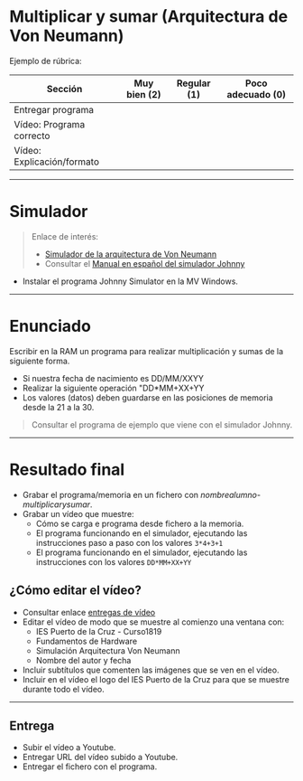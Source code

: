 
# Multiplicar y sumar (Arquitectura de Von Neumann)

Ejemplo de rúbrica:

| Sección               | Muy bien (2) | Regular (1) | Poco adecuado (0) |
| --------------------- | ------------ | ----------- | ----------------- |
| Entregar programa          | | | |
| Vídeo: Programa correcto   | | | |
| Vídeo: Explicación/formato | | | |

---

# Simulador

> Enlace de interés:
> * [Simulador de la arquitectura de Von Neumann](https://youtu.be/SBX9pma_e-g)
> * Consultar el [Manual en español del simulador Johnny](https://github.com/dvarrui/johnny-simulator-es)

* Instalar el programa Johnny Simulator en la MV Windows.

---

# Enunciado

Escribir en la RAM un programa para realizar multiplicación y sumas de la siguiente forma.
* Si nuestra fecha de nacimiento es DD/MM/XXYY
* Realizar la siguiente operación "DD*MM+XX+YY
* Los valores (datos) deben guardarse en las posiciones de memoria desde la 21 a la 30.

> Consultar el programa de ejemplo que viene con el simulador Johnny.

---

# Resultado final

* Grabar el programa/memoria en un fichero con *nombrealumno-multiplicarysumar*.
* Grabar un vídeo que muestre:
    * Cómo se carga e programa desde fichero a la memoria.
    * El programa funcionando en el simulador, ejecutando las instrucciones paso a paso con los valores `3*4+3+1`
    * El programa funcionando en el simulador, ejecutando las instrucciones con los valores `DD*MM+XX+YY`

## ¿Cómo editar el vídeo?

* Consultar enlace [entregas de vídeo](../../entregas/video.md)
* Editar el vídeo de modo que se muestre al comienzo una ventana con:
    * IES Puerto de la Cruz - Curso1819
    * Fundamentos de Hardware
    * Simulación Arquitectura Von Neumann
    * Nombre del autor y fecha
* Incluir subtítulos que comenten las imágenes que se ven en el vídeo.
* Incluir en el vídeo el logo del IES Puerto de la Cruz para que se muestre durante todo el vídeo.

---

## Entrega
* Subir el vídeo a Youtube.
* Entregar URL del vídeo subido a Youtube.
* Entregar el fichero con el programa.
